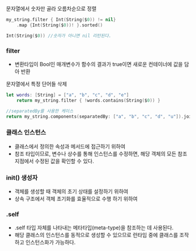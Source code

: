 문자열에서 숫자만 골라 오름차순으로 정렬
```swift
my_string.filter { Int(String($0)) != nil}
    .map {Int(String($0))! }.sorted()

Int(String($0)) //숫자가 아니면 nil 리턴된다.

```
### filter
- 변환타입이 Bool인 매개변수가 함수의 결과가 true이면 새로운 컨테이너에 값을 담아 반환

문자열에서 특정 단어들 삭제
```swift
let words: [String] = ["a", "b", "c", "d", "e"]
    return my_string.filter { !words.contains(String($0)) }

//separatedBy를 사용한 케이스
return my_string.components(separatedBy: ["a", "b", "c", "d", "u"]).joined()
```
### 클래스 인스턴스
- 클래스에서 정의한 속성과 메서드에 접근하기 위하여
- 참조 타입이므로, 변수나 상수를 통해 인스턴스를 수정하면, 해당 객체의 모든 참조 지점에서 수정된 값을 확인할 수 있다.

### init() 생성자
- 객체를 생성할 때 객체의 초기 상태를 설정하기 위하여
- 상속 구조에서 객체 초기화를 효율적으로 수행 하기 위하여

### .self
- .self 타입 자체를 나타내는 메타타입(meta-type)을 참조하는 데 사용된다.
- 해당 클래스의 인스턴스를 동적으로 생성할 수 있으므로 런타임 중에 클래스를 조작하고 인스턴스화가 가능하다.

